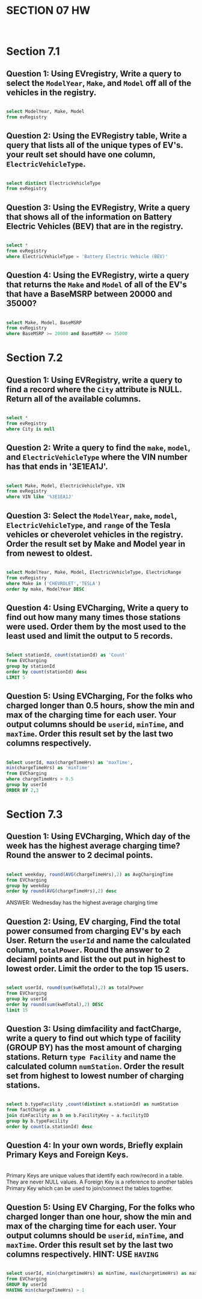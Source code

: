 # SECTION 07 HW 
<br>

# Section 7.1 
## Question 1: Using EVregistry, Write a query to select the `ModelYear`, `Make`, and `Model` off all of the vehicles in the registry.
```SQL

select ModelYear, Make, Model 
from evRegistry

```
## Question 2: Using the EVRegistry table, Write a query that lists all of the unique types of EV's. your reult set should have one column, `ElectricVehicleType`. 
```SQL

select distinct ElectricVehicleType 
from evRegistry

```

## Question 3: Using the EVRegistry, Write a query that shows all of the information on Battery Electric Vehicles (BEV) that are in the registry. 
```SQL

select *
from evRegistry
where ElectricVehicleType = 'Battery Electric Vehicle (BEV)'

```
## Question 4: Using the EVRegistry, wirte a query that returns the `Make` and `Model` of all of the EV's that have a BaseMSRP between 20000 and 35000?  
```SQL

select Make, Model, BaseMSRP
from evRegistry
where BaseMSRP >= 20000 and BaseMSRP <= 35000

```
# Section 7.2
## Question 1: Using EVRegistry, write a query to find a record  where the `City` attribute is NULL. Return all of the available columns. 
```SQL

select *
from evRegistry
where City is null

```
## Question 2: Write a query to find the `make`, `model`, and `ElectricVehicleType` where the VIN number has  that ends in '3E1EA1J'.
```SQL

select Make, Model, ElectricVehicleType, VIN
from evRegistry
where VIN like '%3E1EA1J'

```

## Question 3: Select the `ModelYear`, `make`, `model`, `ElectricVehicleType`, and `range` of the Tesla vehicles or cheverolet vehicles in the registry. Order the result set by Make and Model year in from newest to oldest. 
```SQL

select ModelYear, Make, Model, ElectricVehicleType, ElectricRange
from evRegistry
where Make in ('CHEVROLET','TESLA')
order by make, ModelYear DESC

```
## Question 4: Using EVCharging, Write a query to find out how many many times those stations were used. Order them by the most used to the least used and limit the output to 5 records. 
```SQL

Select stationId, count(stationId) as 'Count'
from EVCharging
group by stationId
order by count(stationId) desc
LIMIT 5

```
## Question 5: Using EVCharging, For the folks who charged longer than 0.5 hours, show the min and max of the charging time for each user. Your output columns should be `userid`, `minTime`, and `maxTime`. Order this result set by the last two columns respectively. 
```SQL

Select userId, max(chargeTimeHrs) as 'maxTime', 
min(chargeTimeHrs) as 'minTime'
from EVCharging
where chargeTimeHrs > 0.5
group by userId
ORDER BY 2,3

```
# Section 7.3
## Question 1: Using EVCharging, Which day of the week has the highest average charging time? Round the answer to 2 decimal points.
```SQL

select weekday, round(AVG(chargeTimeHrs),2) as AvgChargingTime
from EVCharging
group by weekday
order by round(AVG(chargeTimeHrs),2) desc

```
ANSWER: Wednesday has the highest average charging time
<br>

## Question 2: Using, EV charging, Find the total power consumed from charging EV's by each User. Return the `userId` and name the calculated column, `totalPower`. Round the answer to 2 deciaml points and list the out put in highest to lowest order. Limit the order to the top 15 users. 
```SQL

select userId, round(sum(kwHTotal),2) as totalPower
from EVCharging
group by userId
order by round(sum(kwHTotal),2) DESC
limit 15

```

## Question 3: Using dimfacility and factCharge, write a query to find out which type of facility (GROUP BY) has the most amount of charging stations. Return `type Facility` and name the calculated column `numStation`. Order the result set from highest to lowest number of charging stations.  
```SQL

select b.typeFacility ,count(distinct a.stationId) as numStation
from factCharge as a
join dimFacility as b on b.FacilityKey = a.facilityID
group by b.typeFacility
order by count(a.stationId) desc

```
## Question 4: In your own words, Briefly explain Primary Keys and Foreign Keys. 
<br>
 Primary Keys are unique values that identify each row/record in a table. They are never NULL values. A Foreign Key is a reference to another tables Primary Key which can be used to join/connect the tables together.

<br>

## Question 5: Using EV Charging, For the folks who charged longer than one hour, show the min and max of the charging time for each user. Your output columns should be `userid`, `minTime`, and `maxTime`. Order this result set by the last two columns respectively. HINT: USE `HAVING`
```SQL

select userId, min(chargetimeHrs) as minTime, max(chargetimeHrs) as maxTime
from EVCharging
GROUP By userId
HAVING min(chargeTimeHrs) > 1

```